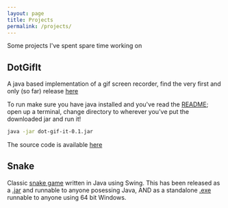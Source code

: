 ```yaml
---
layout: page
title: Projects
permalink: /projects/
---
```


Some projects I've spent spare time working on

## DotGifIt

A java based implementation of a gif screen recorder, find the very first and only (so far) release [here](https://github.com/sgregory8/dotGifIt/releases/download/0.1/dot-gif-it-0.1.jar)

To run make sure you have java installed and you've read the <a href="https://github.com/sgregory8/dotGifIt/blob/with_screen_moving/README.MD" target="_blank">README</a>; open up a terminal, change directory to wherever you've put the downloaded jar and run it!

```bash
java -jar dot-gif-it-0.1.jar
```

The source code is available [here](https://github.com/sgregory8/dotGifIt)

## Snake

Classic [snake game](https://github.com/sgregory8/java-snake) written in Java using Swing. This has been released as a [.jar](https://github.com/sgregory8/java-snake/releases/download/1.01/snake-1.01.jar) and runnable to anyone posessing Java, AND as a standalone [.exe](https://github.com/sgregory8/java-snake/releases/download/1.01/Snake.v1.01.exe) runnable to anyone using 64 bit Windows.
